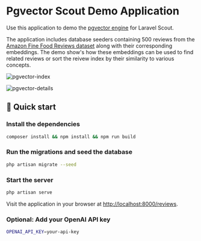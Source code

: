 # Pgvector Scout Demo Application

Use this application to demo the [pgvector engine](https://github.com/benbjurstrom/pgvector-scout) for Laravel Scout.

The application includes database seeders containing 500 reviews from the [Amazon Fine Food Reviews dataset](https://www.kaggle.com/snap/amazon-fine-food-reviews) along with their corresponding embeddings. The demo show's how these embeddings can be used to find related reviews or sort the reivew index by their similarity to various concepts.

![pgvector-index](https://github.com/user-attachments/assets/9c76ca75-40a2-42b2-9815-04fa1307c97e)

![pgvector-details](https://github.com/user-attachments/assets/b57193a8-909b-4724-b7c9-c91efd3e3ee0)


## 🚀 Quick start

### Install the dependencies

```bash
composer install && npm install && npm run build
```

### Run the migrations and seed the database

```bash
php artisan migrate --seed
```

### Start the server

```bash
php artisan serve
```

Visit the application in your browser at [http://localhost:8000/reviews](http://localhost:8000/reviews).

### Optional: Add your OpenAI API key

```bash
OPENAI_API_KEY=your-api-key
```
